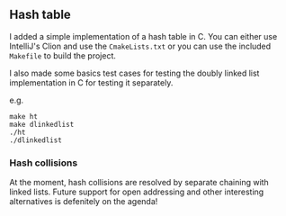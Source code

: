 ## Hash table

I added a simple implementation of a hash table in C.
You can either use IntelliJ's Clion and use the `CmakeLists.txt` or you can
use the included `Makefile` to build the project.

I also made some basics test cases for testing the doubly linked list
implementation in C for testing it separately.

e.g.
```
make ht
make dlinkedlist
./ht
./dlinkedlist
```

### Hash collisions

At the moment, hash collisions are resolved by separate chaining with linked
lists. Future support for open addressing and other interesting alternatives
is defenitely on the agenda!
